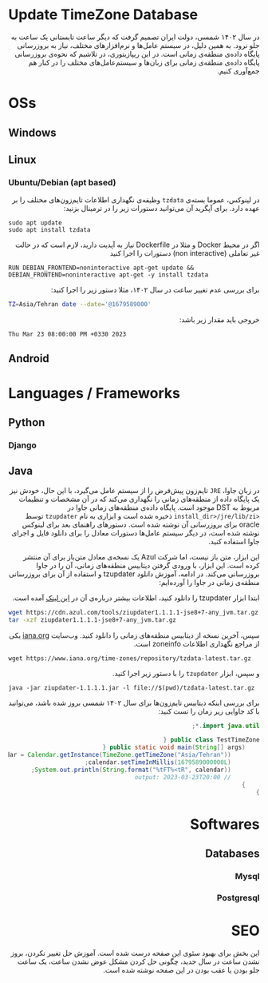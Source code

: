 # Update TimeZone Database

<div dir="rtl" style="direction: rtl">
در سال ۱۴۰۲ شمسی، دولت ایران تصمیم گرفت که دیگر ساعت تابستانی یک ساعت به جلو نرود. به همین دلیل، در سیستم عامل‌ها و نرم‌افزارهای مختلف، نیاز به بروزرسانی پایگاه داده‌ی منطقه‌ی زمانی است. در این ریپازیتوری، در تلاشیم که نحوه‌ی بروزرسانی پایگاه داده‌ی منطقه‌ی زمانی برای زبان‌ها و سیستم‌عامل‌های مختلف را در کنار هم جمع‌آوری کنیم.
</div>


# OSs

## Windows

## Linux

### Ubuntu/Debian (apt based)
<div dir="rtl" style="direction: rtl">

در لینوکس، عموما بسته‌ی `tzdata` وظیفه‌ی نگهداری اطلاعات تایم‌زون‌های مختلف را بر عهده دارد. برای آپگرید آن می‌توانید دستورات زیر را در ترمینال بزنید:
</div>

```
sudo apt update
sudo apt install tzdata
```

<div dir="rtl" style="direction: rtl">

اگر در محیط Docker و مثلا در Dockerfile نیاز به آپدیت دارید، لازم است که در حالت غیر تعاملی (non interactive) دستورات را اجرا کنید
</div>

```
RUN DEBIAN_FRONTEND=noninteractive apt-get update && DEBIAN_FRONTEND=noninteractive apt-get -y install tzdata
```

<div dir="rtl" style="direction: rtl">

برای بررسی عدم تغییر ساعت در سال ۱۴۰۲، مثلا دستور زیر را اجرا کنید:
</div>

```bash
TZ=Asia/Tehran date --date='@1679589000'
```

<div dir="rtl" style="direction: rtl">

خروجی باید مقدار زیر باشد:
</div>

```
Thu Mar 23 08:00:00 PM +0330 2023
```


## Android


# Languages / Frameworks
## Python

### Django

## Java
<div dir="rtl" style="direction: rtl">

در زبان جاوا، `JRE` تایم‌زون پیش‌فرض را از سیستم عامل می‌گیرد، با این حال، خودش نیز یک پایگاه داده از منطقه‌های زمانی را نگهداری می‌کند که در آن مشخصات و تنظیمات مربوط به DST موجود است. پایگاه داده‌ی منطقه‌های زمانی جاوا در 
`<install_dir>/jre/lib/zi`
ذخیره شده است و ابزاری به نام `tzupdater` توسط oracle برای بروزرسانی آن نوشته شده است. دستورهای راهنمای بعد برای لینوکس نوشته شده است، در دیگر سیستم عامل‌ها دستورات معادل را برای دانلود فایل و اجرای جاوا استفاده کنید.

این ابزار، متن باز نیست، اما شرکت Azul یک نسخه‌ی معادل متن‌باز برای آن منتشر کرده است. این ابزار، با ورودی گرفتن دیتابیس منطقه‌های زمانی، آن را در جاوا بروزرسانی می‌کند. در ادامه، آموزش دانلود tzupdater و استفاده از آن برای بروزرسانی منطقه‌ی زمانی در جاوا را آورده‌ایم:

ابتدا ابزار tzupdater را دانلود کنید، اطلاعات بیشتر درباره‌ی آن در 
[این لینک](https://www.azul.com/products/open-source-tools/ziupdater-time-zone-tool/)
آمده است.
</div>

```bash
wget https://cdn.azul.com/tools/ziupdater1.1.1.1-jse8+7-any_jvm.tar.gz
tar -xzf ziupdater1.1.1.1-jse8+7-any_jvm.tar.gz
```

<div dir="rtl" style="direction: rtl">

سپس، آخرین نسخه از دیتابیس منطقه‌های زمانی را دانلود کنید. وب‌سایت 
[iana.org](https://www.iana.org/time-zones)
یکی از مراجع نگهداری اطلاعات zoneinfo است.
</div>

```
wget https://www.iana.org/time-zones/repository/tzdata-latest.tar.gz
```

<div dir="rtl" style="direction: rtl">

و سپس، ابزار `tzupdater` را با دستور زیر اجرا کنید.
</div>

```
java -jar ziupdater-1.1.1.1.jar -l file://$(pwd)/tzdata-latest.tar.gz
```

<div dir="rtl" style="direction: rtl">

برای بررسی اینکه دیتابیس تایم‌زون‌ها برای سال ۱۴۰۲ شمسی بروز شده باشد، می‌توانید با کد جاوایی زیر زمان را تست کنید:

```java
import java.util.*;

public class TestTimeZone {
    public static void main(String[] args) {
        Calendar calendar = Calendar.getInstance(TimeZone.getTimeZone("Asia/Tehran"));
        calendar.setTimeInMillis(1679589000000L);
        System.out.println(String.format("%tFT%<tR", calendar));
        // output: 2023-03-23T20:00
    }
}
```

# Softwares
## Databases
### Mysql

### Postgresql


# SEO
<div dir="rtl" style="direction: rtl">
این بخش برای بهبود سئوی این صفحه درست شده است. آموزش حل تغییر نکردن، بروز نشدن ساعت در سال جدید، چگونی حل کردن مشکل عوض نشدن ساعت، یک ساعت جلو بودن یا عقب بودن در این صفحه نوشته شده است.
</div>